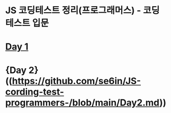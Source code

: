 # JS 코딩테스트 정리(프로그래머스) - 코딩테스트 입문

# [Day 1](https://github.com/se6in/JS-cording-test-programmers-/blob/main/Day1.md)
# {Day 2}((https://github.com/se6in/JS-cording-test-programmers-/blob/main/Day2.md))
